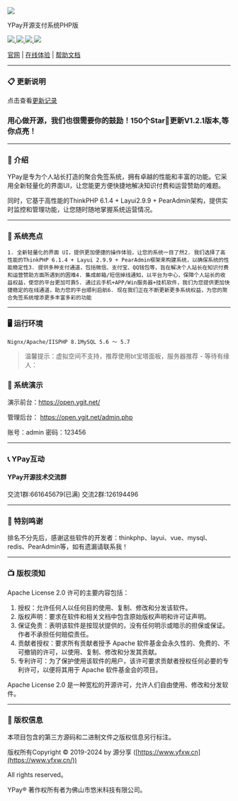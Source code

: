 


![](https://www.yfx.top/wp-content/uploads/2021/02/1613564243-bf130567ccd7e68.png)

YPay开源支付系统PHP版

[![](https://img.shields.io/badge/YPay-1.2.0-blue.svg) ](https://www.yfxw.cn/)[![](https://img.shields.io/badge/Licence-Apache2.0-green.svg?style=flat) ](https://www.yfxw.cn/)[![](https://img.shields.io/badge/PHP-8.1-skin.svg) ](https://www.yfxw.cn/)[![](https://img.shields.io/badge/MySql-5.6+-red.svg)](https://www.yfxw.cn/)

[官网](https://www.yfxw.cn/) | [在线体验](https://gitee.com/link?target=https%3A%2F%2Fv7.ygit.net%2F) | [帮助文档](https://doc.yfx.top/)

***

### []()[](https://gitee.com/umil/ypay#-%E6%9B%B4%E6%96%B0%E8%AF%B4%E6%98%8E)📋 更新说明

点击查看[更新记录](https://y9421kzpgb.k.topthink.com/@48rmwowb2q/gengxinjilu.html)

### []()[](https://gitee.com/umil/ypay#%E7%94%A8%E5%BF%83%E5%81%9A%E5%BC%80%E6%BA%90%E6%88%91%E4%BB%AC%E4%B9%9F%E5%BE%88%E9%9C%80%E8%A6%81%E4%BD%A0%E7%9A%84%E9%BC%93%E5%8A%B1%E5%8F%B3%E4%B8%8A%E8%A7%92star150%E4%B8%AAstar%E6%9B%B4%E6%96%B0v121%E7%89%88%E6%9C%AC%E7%AD%89%E4%BD%A0%E7%82%B9%E4%BA%AE)用心做开源，我们也很需要你的鼓励！150个Star🌟更新V1.2.1版本,等你点亮！

***

### []()📝 介绍

YPay是专为个人站长打造的聚合免签系统，拥有卓越的性能和丰富的功能。它采用全新轻量化的界面UI，让您能更方便快捷地解决知识付费和运营赞助的难题。

同时，它基于高性能的ThinkPHP 6.1.4 + Layui2.9.9 + PearAdmin架构，提供实时监控和管理功能，让您随时随地掌握系统运营情况。

***

### []()🫧 系统亮点

```
1. 全新轻量化的界面 UI，提供更加便捷的操作体验，让您的系统一目了然2. 我们选择了高性能的ThinkPHP 6.1.4 + Layui 2.9.9 + PearAdmin框架来构建系统，以确保系统的性能稳定性3. 提供多种支付通道，包括微信、支付宝、QQ钱包等，旨在解决个人站长在知识付费和运营赞助方面所遇到的困难4. 集成邮箱/短信掉线通知，以平台为中心，保障个人站长的收益权益，使您的平台更加可靠5. 通过云手机+APP/Win服务器+挂机软件，我们为您提供更加快捷稳定的在线通道，助力您的平台顺利启航6. 现在我们正在不断更新更多系统权益，为您的聚合免签系统增添更多丰富多彩的功能
```

***

### []()🖥 运行环境

```
Nignx/Apache/IISPHP 8.1MySQL 5.6 ～ 5.7
```

> 温馨提示：虚拟空间不支持，推荐使用bt宝塔面板，服务器推荐 - 等待有缘人：

### []()📱 系统演示

演示前台：<https://open.ygit.net/>

管理后台： <https://open.ygit.net/admin.php>

账号：admin 密码：123456

***

### []()📞 YPay互动

#### []()YPay开源技术交流群

交流1群:661645679(已满) 交流2群:126194496

***

### []()📸 特别鸣谢

排名不分先后，感谢这些软件的开发者：thinkphp、layui、vue、mysql、redis、PearAdmin等，如有遗漏请联系我！

***

### []()📺 版权须知

Apache License 2.0 许可的主要内容包括：

1. 授权：允许任何人以任何目的使用、复制、修改和分发该软件。
2. 版权声明：要求在软件和相关文档中包含原始版权声明和许可证声明。
3. 保证免责：表明该软件是按现状提供的，没有任何明示或暗示的担保或保证。作者不承担任何赔偿责任。
4. 贡献者授权：要求所有贡献者授予 Apache 软件基金会永久性的、免费的、不可撤销的许可，以使用、复制、修改和分发其贡献。
5. 专利许可：为了保护使用该软件的用户，该许可要求贡献者授权任何必要的专利许可，以便将其用于 Apache 软件基金会的项目。

Apache License 2.0 是一种宽松的开源许可，允许人们自由使用、修改和分发软件。

***

### []()💾 版权信息

本项目包含的第三方源码和二进制文件之版权信息另行标注。

版权所有Copyright © 2019-2024 by 源分享 ([https://www.yfxw.cn](https://www.yfxw.cn/))

All rights reserved。

YPay® 著作权所有者为佛山市悠米科技有限公司。


